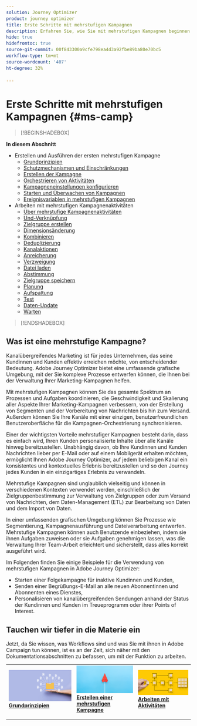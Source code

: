 ```yaml
---
solution: Journey Optimizer
product: journey optimizer
title: Erste Schritte mit mehrstufigen Kampagnen
description: Erfahren Sie, wie Sie mit mehrstufigen Kampagnen beginnen
hide: true
hidefromtoc: true
source-git-commit: 00f843300a9cfe798ea4d3a92fbe89ba80e70bc5
workflow-type: tm+mt
source-wordcount: '407'
ht-degree: 32%

---
```



# Erste Schritte mit mehrstufigen Kampagnen {#ms-camp}


>[!BEGINSHADEBOX]

**In diesem Abschnitt**

* Erstellen und Ausführen der ersten mehrstufigen Kampagne
   * [Grundprinzipien](gs-campaign-creation.md)
   * [Schutzmechanismen und Einschränkungen](guardrails.md)
   * [Erstellen der Kampagne](create-ms-campaign.md)
   * [Orchestrieren von Aktivitäten](orchestrate-activities.md)
   * [Kampagneneinstellungen konfigurieren](ms-campaign-settings.md)
   * [Starten und Überwachen von Kampagnen](start-monitor-campaigns.md)
   * [Ereignisvariablen in mehrstufigen Kampagnen](event-variables.md)
* Arbeiten mit mehrstufigen Kampagnenaktivitäten
   * [Über mehrstufige Kampagnenaktivitäten](activities/about-activities.md)
   * [Und-Verknüpfung](activities/and-join.md)
   * [Zielgruppe erstellen](activities/build-audience.md)
   * [Dimensionsänderung](activities/change-dimension.md)
   * [Kombinieren](activities/combine.md)
   * [Deduplizierung](activities/deduplication.md)
   * [Kanalaktionen](activities/channels.md)
   * [Anreicherung](activities/enrichment.md)
   * [Verzweigung](activities/fork.md)
   * [Datei laden ](activities/load-file.md)
   * [Abstimmung](activities/reconciliation.md)
   * [Zielgruppe speichern](activities/save-audience.md)
   * [Planung](activities/scheduler.md)
   * [Aufspaltung](activities/split.md)
   * [Test](activities/test.md)
   * [Daten-Update](activities/update-data.md)
   * [Warten](activities/wait.md)

>[!ENDSHADEBOX]


## Was ist eine mehrstufige Kampagne?

Kanalübergreifendes Marketing ist für jedes Unternehmen, das seine Kundinnen und Kunden effektiv erreichen möchte, von entscheidender Bedeutung. Adobe Journey Optimizer bietet eine umfassende grafische Umgebung, mit der Sie komplexe Prozesse entwerfen können, die Ihnen bei der Verwaltung Ihrer Marketing-Kampagnen helfen.

Mit mehrstufigen Kampagnen können Sie das gesamte Spektrum an Prozessen und Aufgaben koordinieren, die Geschwindigkeit und Skalierung aller Aspekte Ihrer Marketing-Kampagnen verbessern, von der Erstellung von Segmenten und der Vorbereitung von Nachrichten bis hin zum Versand. Außerdem können Sie Ihre Kanäle mit einer einzigen, benutzerfreundlichen Benutzeroberfläche für die Kampagnen-Orchestrierung synchronisieren.

Einer der wichtigsten Vorteile mehrstufiger Kampagnen besteht darin, dass es einfach wird, Ihren Kunden personalisierte Inhalte über alle Kanäle hinweg bereitzustellen. Unabhängig davon, ob Ihre Kundinnen und Kunden Nachrichten lieber per E-Mail oder auf einem Mobilgerät erhalten möchten, ermöglicht Ihnen Adobe Journey Optimizer, auf jedem beliebigen Kanal ein konsistentes und kontextuelles Erlebnis bereitzustellen und so den Journey jedes Kunden in ein einzigartiges Erlebnis zu verwandeln.

Mehrstufige Kampagnen sind unglaublich vielseitig und können in verschiedenen Kontexten verwendet werden, einschließlich der Zielgruppenbestimmung zur Verwaltung von Zielgruppen oder zum Versand von Nachrichten, dem Daten-Management (ETL) zur Bearbeitung von Daten und dem Import von Daten.

In einer umfassenden grafischen Umgebung können Sie Prozesse wie Segmentierung, Kampagnenausführung und Dateiverarbeitung entwerfen. Mehrstufige Kampagnen können auch Benutzende einbeziehen, indem sie ihnen Aufgaben zuweisen oder sie Aufgaben genehmigen lassen, was die Verwaltung Ihrer Team-Arbeit erleichtert und sicherstellt, dass alles korrekt ausgeführt wird.

Im Folgenden finden Sie einige Beispiele für die Verwendung von mehrstufigen Kampagnen in Adobe Journey Optimizer:

* Starten einer Folgekampagne für inaktive Kundinnen und Kunden,
* Senden einer Begrüßungs-E-Mail an alle neuen Abonnentinnen und Abonnenten eines Dienstes,
* Personalisieren von kanalübergreifenden Sendungen anhand der Status der Kundinnen und Kunden im Treueprogramm oder ihrer Points of Interest.


## Tauchen wir tiefer in die Materie ein

Jetzt, da Sie wissen, was Workflows sind und was Sie mit ihnen in Adobe Campaign tun können, ist es an der Zeit, sich näher mit den Dokumentationsabschnitten zu befassen, um mit der Funktion zu arbeiten.

<table style="table-layout:fixed"><tr style="border: 0;">
<td>
<a href="gs-campaign-creation.md">
<img alt="Zugriff und Verwaltung von Workflows" src="assets/do-not-localize/workflow-access.jpeg">
</a>
<div>
<a href="gs-campaign-creation.md"><strong>Grundprinzipien</strong></a>
</div>
<p>
</td>
<td>
<a href="create-ms-campaign.md">
<img alt="Lead" src="assets/do-not-localize/workflow-create.jpeg">
</a>
<div><a href="create-ms-campaign.md"><strong>Erstellen einer mehrstufigen Kampagne</strong>
</div>
<p>
</td>
<td>
<a href="activities/about-activities.md">
<img alt="Gelegentlich" src="assets/do-not-localize/workflow-activities.jpeg">
</a>
<div>
<a href="activities/about-activities.md"><strong>Arbeiten mit Aktivitäten</strong></a>
</div>
<p></td>
</tr></table>
